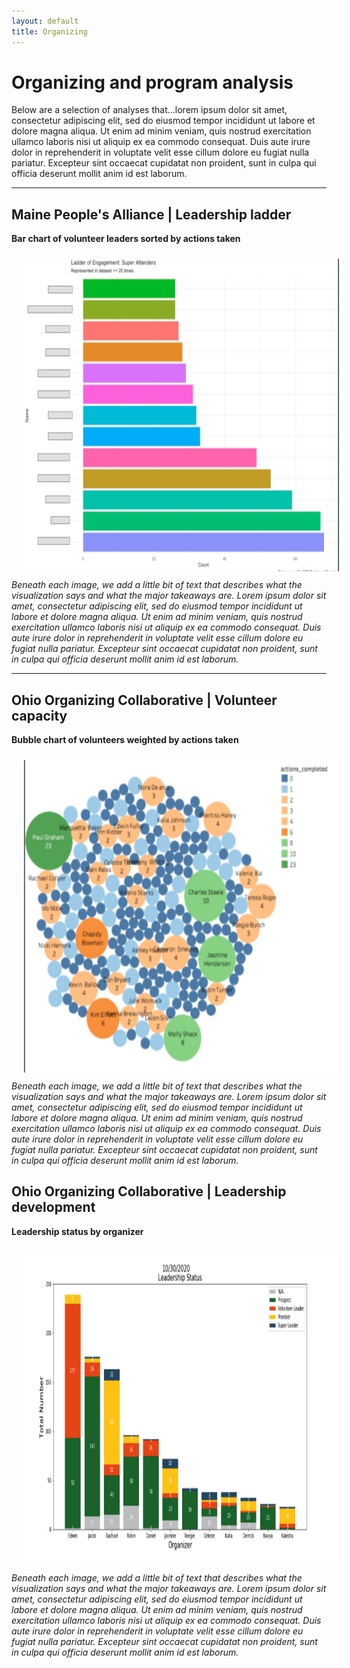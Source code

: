 ```yaml
---
layout: default
title: Organizing
---
```


# Organizing and program analysis

Below are a selection of analyses that...lorem ipsum dolor sit amet, consectetur adipiscing elit, sed do eiusmod tempor incididunt ut labore et dolore magna aliqua. Ut enim ad minim veniam, quis nostrud exercitation ullamco laboris nisi ut aliquip ex ea commodo consequat. Duis aute irure dolor in reprehenderit in voluptate velit esse cillum dolore eu fugiat nulla pariatur. Excepteur sint occaecat cupidatat non proident, sunt in culpa qui officia deserunt mollit anim id est laborum.

---

## Maine People's Alliance | Leadership ladder
<b>Bar chart of volunteer leaders sorted by actions taken</b>
<center>
<img src="/images/mpa-engagement-ladder.png" alt="HTML5 Icon" hspace="20" vspace="10" style="width:650px;height:500px;style=padding:5px">
</center>
<i>Beneath each image, we add a little bit of text that describes what the visualization says and what the major takeaways are. Lorem ipsum dolor sit amet, consectetur adipiscing elit, sed do eiusmod tempor incididunt ut labore et dolore magna aliqua. Ut enim ad minim veniam, quis nostrud exercitation ullamco laboris nisi ut aliquip ex ea commodo consequat. Duis aute irure dolor in reprehenderit in voluptate velit esse cillum dolore eu fugiat nulla pariatur. Excepteur sint occaecat cupidatat non proident, sunt in culpa qui officia deserunt mollit anim id est laborum. </i>

---

## Ohio Organizing Collaborative | Volunteer capacity
<b>Bubble chart of volunteers weighted by actions taken</b>
<center>
<img src="/images/ooc-bubbleplot.png" alt="HTML5 Icon" hspace="20" vspace="10" style="width:650px;height:500px;style=padding:5px">
</center>
<i>Beneath each image, we add a little bit of text that describes what the visualization says and what the major takeaways are. Lorem ipsum dolor sit amet, consectetur adipiscing elit, sed do eiusmod tempor incididunt ut labore et dolore magna aliqua. Ut enim ad minim veniam, quis nostrud exercitation ullamco laboris nisi ut aliquip ex ea commodo consequat. Duis aute irure dolor in reprehenderit in voluptate velit esse cillum dolore eu fugiat nulla pariatur. Excepteur sint occaecat cupidatat non proident, sunt in culpa qui officia deserunt mollit anim id est laborum. </i>

## Ohio Organizing Collaborative | Leadership development
<b>Leadership status by organizer</b>
<center>
<img src="/images/ooc-leaders.png" alt="HTML5 Icon" hspace="20" vspace="10" style="width:650px;height:500px;style=padding:5px">
</center>
<i>Beneath each image, we add a little bit of text that describes what the visualization says and what the major takeaways are. Lorem ipsum dolor sit amet, consectetur adipiscing elit, sed do eiusmod tempor incididunt ut labore et dolore magna aliqua. Ut enim ad minim veniam, quis nostrud exercitation ullamco laboris nisi ut aliquip ex ea commodo consequat. Duis aute irure dolor in reprehenderit in voluptate velit esse cillum dolore eu fugiat nulla pariatur. Excepteur sint occaecat cupidatat non proident, sunt in culpa qui officia deserunt mollit anim id est laborum. </i>

